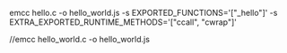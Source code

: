 emcc hello.c -o hello_world.js -s EXPORTED_FUNCTIONS='["_hello"]' -s EXTRA_EXPORTED_RUNTIME_METHODS='["ccall", "cwrap"]'




//emcc hello_world.c -o hello_world.js
